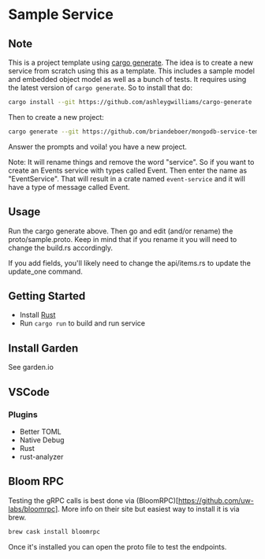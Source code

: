 # Sample Service

## Note

This is a project template using [cargo generate](https://github.com/ashleygwilliams/cargo-generate). The idea is to create a new service from scratch using this as a template. This includes a sample model and embedded object model as well as a bunch of tests. It requires using the latest version of `cargo generate`. So to install that do:

```sh
cargo install --git https://github.com/ashleygwilliams/cargo-generate
```

Then to create a new project:

```sh
cargo generate --git https://github.com/briandeboer/mongodb-service-template
```

Answer the prompts and voila! you have a new project.

Note: It will rename things and remove the word "service". So if you want to create an Events service with types called Event. Then enter the name as "EventService". That will result in a crate named `event-service` and it will have a type of message called Event.

## Usage

Run the cargo generate above. Then go and edit (and/or rename) the proto/sample.proto. Keep in mind that if you rename it you will need to change the build.rs accordingly.

If you add fields, you'll likely need to change the api/items.rs to update the update_one command.

## Getting Started

- Install [Rust](https://www.rust-lang.org/tools/install)
- Run `cargo run` to build and run service

## Install Garden
See garden.io

## VSCode

### Plugins

- Better TOML
- Native Debug
- Rust
- rust-analyzer

## Bloom RPC

Testing the gRPC calls is best done via (BloomRPC)[https://github.com/uw-labs/bloomrpc]. More info on their site but easiest way to install it is via brew.

```bash
brew cask install bloomrpc
```

Once it's installed you can open the proto file to test the endpoints.